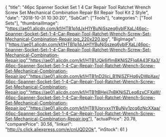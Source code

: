 {
	"title": "46pc Spanner Socket Set 1 4 Car Repair Tool Ratchet Wrench Screw Set Mechanical Combination Repair Bit Repair Tool Kit 2 Style",
	"date": "2018-10-31 10:30:20",
	"SubCat": ["Tools"],
	"categories": ["Tool Sets"],
	"thumbnailImage": "https://ae01.alicdn.com/kf/HTB1p1dJxH1YBuNjSszeq6yblFXaL/46pc-Spanner-Socket-Set-1-4-Car-Repair-Tool-Ratchet-Wrench-Screw-Set-Mechanical-Combination-Repair.jpg_220x220.jpg",
	"BigImage": ["https://ae01.alicdn.com/kf/HTB1p1dJxH1YBuNjSszeq6yblFXaL/46pc-Spanner-Socket-Set-1-4-Car-Repair-Tool-Ratchet-Wrench-Screw-Set-Mechanical-Combination-Repair.jpg","https://ae01.alicdn.com/kf/HTB1JQk6ifImBKNjSZFlq6A43FXa3/46pc-Spanner-Socket-Set-1-4-Car-Repair-Tool-Ratchet-Wrench-Screw-Set-Mechanical-Combination-Repair.jpg","https://ae01.alicdn.com/kf/HTB1nD2Iicj_B1NjSZFHq6yDWpXax/46pc-Spanner-Socket-Set-1-4-Car-Repair-Tool-Ratchet-Wrench-Screw-Set-Mechanical-Combination-Repair.jpg","https://ae01.alicdn.com/kf/HTB1tBHeij7nBKNjSZLeq6zxCFXaW/46pc-Spanner-Socket-Set-1-4-Car-Repair-Tool-Ratchet-Wrench-Screw-Set-Mechanical-Combination-Repair.jpg","https://ae01.alicdn.com/kf/HTB1Uprvxx1YBuNjy1zcq6zNcXXaa/46pc-Spanner-Socket-Set-1-4-Car-Repair-Tool-Ratchet-Wrench-Screw-Set-Mechanical-Combination-Repair.jpg"],
	"actualPrice": 20.78,
	"comparePrice": 30.56,
	"linkurl": "http://s.click.aliexpress.com/e/cnUQD2Ok",
	"inStock": 61
}
